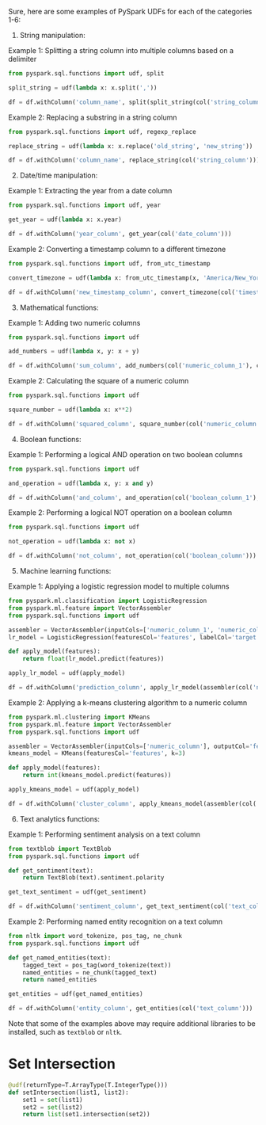 Sure, here are some examples of PySpark UDFs for each of the categories 1-6:

1. String manipulation:

Example 1: Splitting a string column into multiple columns based on a delimiter

```python
from pyspark.sql.functions import udf, split

split_string = udf(lambda x: x.split(','))

df = df.withColumn('column_name', split(split_string(col('string_column')), ','))
```

Example 2: Replacing a substring in a string column

```python
from pyspark.sql.functions import udf, regexp_replace

replace_string = udf(lambda x: x.replace('old_string', 'new_string'))

df = df.withColumn('column_name', replace_string(col('string_column')))
```

2. Date/time manipulation:

Example 1: Extracting the year from a date column

```python
from pyspark.sql.functions import udf, year

get_year = udf(lambda x: x.year)

df = df.withColumn('year_column', get_year(col('date_column')))
```

Example 2: Converting a timestamp column to a different timezone

```python
from pyspark.sql.functions import udf, from_utc_timestamp

convert_timezone = udf(lambda x: from_utc_timestamp(x, 'America/New_York'))

df = df.withColumn('new_timestamp_column', convert_timezone(col('timestamp_column')))
```

3. Mathematical functions:

Example 1: Adding two numeric columns

```python
from pyspark.sql.functions import udf

add_numbers = udf(lambda x, y: x + y)

df = df.withColumn('sum_column', add_numbers(col('numeric_column_1'), col('numeric_column_2')))
```

Example 2: Calculating the square of a numeric column

```python
from pyspark.sql.functions import udf

square_number = udf(lambda x: x**2)

df = df.withColumn('squared_column', square_number(col('numeric_column')))
```

4. Boolean functions:

Example 1: Performing a logical AND operation on two boolean columns

```python
from pyspark.sql.functions import udf

and_operation = udf(lambda x, y: x and y)

df = df.withColumn('and_column', and_operation(col('boolean_column_1'), col('boolean_column_2')))
```

Example 2: Performing a logical NOT operation on a boolean column

```python
from pyspark.sql.functions import udf

not_operation = udf(lambda x: not x)

df = df.withColumn('not_column', not_operation(col('boolean_column')))
```

5. Machine learning functions:

Example 1: Applying a logistic regression model to multiple columns

```python
from pyspark.ml.classification import LogisticRegression
from pyspark.ml.feature import VectorAssembler
from pyspark.sql.functions import udf

assembler = VectorAssembler(inputCols=['numeric_column_1', 'numeric_column_2'], outputCol='features')
lr_model = LogisticRegression(featuresCol='features', labelCol='target')

def apply_model(features):
    return float(lr_model.predict(features))

apply_lr_model = udf(apply_model)

df = df.withColumn('prediction_column', apply_lr_model(assembler(col('numeric_column_1'), col('numeric_column_2'))))
```

Example 2: Applying a k-means clustering algorithm to a numeric column

```python
from pyspark.ml.clustering import KMeans
from pyspark.ml.feature import VectorAssembler
from pyspark.sql.functions import udf

assembler = VectorAssembler(inputCols=['numeric_column'], outputCol='features')
kmeans_model = KMeans(featuresCol='features', k=3)

def apply_model(features):
    return int(kmeans_model.predict(features))

apply_kmeans_model = udf(apply_model)

df = df.withColumn('cluster_column', apply_kmeans_model(assembler(col('numeric_column'))))
```

6. Text analytics functions:

Example 1: Performing sentiment analysis on a text column

```python
from textblob import TextBlob
from pyspark.sql.functions import udf

def get_sentiment(text):
    return TextBlob(text).sentiment.polarity

get_text_sentiment = udf(get_sentiment)

df = df.withColumn('sentiment_column', get_text_sentiment(col('text_column')))
```

Example 2: Performing named entity recognition on a text column

```python
from nltk import word_tokenize, pos_tag, ne_chunk
from pyspark.sql.functions import udf

def get_named_entities(text):
    tagged_text = pos_tag(word_tokenize(text))
    named_entities = ne_chunk(tagged_text)
    return named_entities

get_entities = udf(get_named_entities)

df = df.withColumn('entity_column', get_entities(col('text_column')))
```

Note that some of the examples above may require additional libraries to be installed, such as `textblob` or `nltk`.



# Set Intersection
```py
@udf(returnType=T.ArrayType(T.IntegerType())) 
def setIntersection(list1, list2):
    set1 = set(list1)
    set2 = set(list2)
    return list(set1.intersection(set2))
```